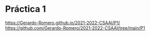  # Práctica 1
https://Gerardo-Romero.github.io/2021-2022-CSAAI/P1/
https://github.com/Gerardo-Romero/2021-2022-CSAAI/tree/main/P1
